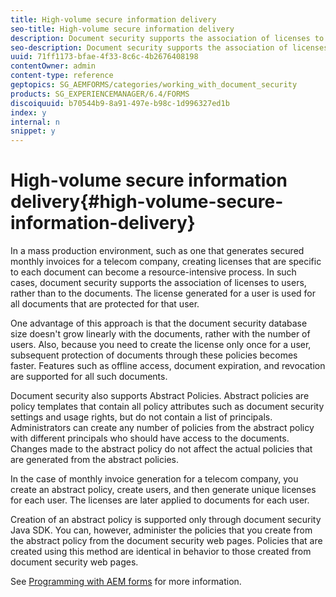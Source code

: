 ```yaml
---
title: High-volume secure information delivery
seo-title: High-volume secure information delivery
description: Document security supports the association of licenses to users, rather than to the documents in mass production environments.
seo-description: Document security supports the association of licenses to users, rather than to the documents in mass production environments.
uuid: 71ff1173-bfae-4f33-8c6c-4b2676408198
contentOwner: admin
content-type: reference
geptopics: SG_AEMFORMS/categories/working_with_document_security
products: SG_EXPERIENCEMANAGER/6.4/FORMS
discoiquuid: b70544b9-8a91-497e-b98c-1d996327ed1b
index: y
internal: n
snippet: y
---
```


# High-volume secure information delivery{#high-volume-secure-information-delivery}

In a mass production environment, such as one that generates secured monthly invoices for a telecom company, creating licenses that are specific to each document can become a resource-intensive process. In such cases, document security supports the association of licenses to users, rather than to the documents. The license generated for a user is used for all documents that are protected for that user.

One advantage of this approach is that the document security database size doesn't grow linearly with the documents, rather with the number of users. Also, because you need to create the license only once for a user, subsequent protection of documents through these policies becomes faster. Features such as offline access, document expiration, and revocation are supported for all such documents.

Document security also supports Abstract Policies. Abstract policies are policy templates that contain all policy attributes such as document security settings and usage rights, but do not contain a list of principals. Administrators can create any number of policies from the abstract policy with different principals who should have access to the documents. Changes made to the abstract policy do not affect the actual policies that are generated from the abstract policies.

In the case of monthly invoice generation for a telecom company, you create an abstract policy, create users, and then generate unique licenses for each user. The licenses are later applied to documents for each user.

Creation of an abstract policy is supported only through document security Java SDK. You can, however, administer the policies that you create from the abstract policy from the document security web pages. Policies that are created using this method are identical in behavior to those created from document security web pages.

See [Programming with AEM forms](http://www.adobe.com/go/learn_aemforms_programming_63) for more information.
